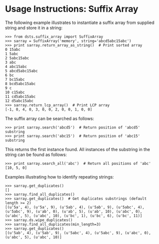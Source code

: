 Usage Instructions: Suffix Array
================================

The following example illustrates to instantiate a suffix array from supplied string and store it in a string:

    >>> from dsts.suffix_array import SuffixArray
    >>> sarray = SuffixArray('memory', string='abcd5abc15abc')
    >>> print sarray.return_array_as_string()  # Print sorted array
    0 15abc
    1 5abc
    2 5abc15abc
    3 abc
    4 abc15abc
    5 abcd5abc15abc
    6 bc
    7 bc15abc
    8 bcd5abc15abc
    9 c
    10 c15abc
    11 cd5abc15abc
    12 d5abc15abc
    >>> sarray.return_lcp_array()  # Print LCP array
    [-1, 0, 4, 0, 3, 0, 0, 2, 0, 0, 1, 0, 0]

The suffix array can be searched as follows:

    >>> print sarray.search('abcd5')  # Return position of 'abcd5' substring
    >>> print sarray.search('abc15')  # Return position of 'abc15' substring

This returns the first instance found. All instances of the substring in the string can be found as follows:
    
    >>> print sarray.search_all('abc')  # Return all positions of 'abc'
    [10, 5, 0]

Examples illustrating how to identify repeating strings:

    >>> sarray.get_duplicates()
    []
    >>> sarray.find_all_duplicates()
    >>> sarray.get_duplicates()  # Get duplicates substrings (default length >= 2)
    [(u'5a', 4), (u'5a', 9), (u'5ab', 4), (u'5ab', 9), (u'5abc', 4), (u'5abc', 9), (u'ab', 0), (u'ab', 5), (u'ab', 10), (u'abc', 0), (u'abc', 5), (u'abc', 10), (u'bc', 1), (u'bc', 6), (u'bc', 11)]
    >>> sarray.ds.wipe_duplicates()
    >>> sarray.find_all_duplicates(min_length=3)
    >>> sarray.get_duplicates()
    [(u'5ab', 4), (u'5ab', 9), (u'5abc', 4), (u'5abc', 9), (u'abc', 0), (u'abc', 5), (u'abc', 10)]